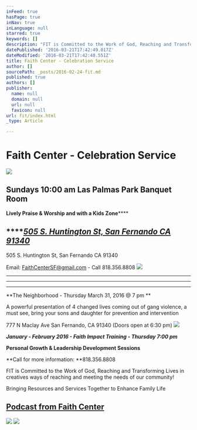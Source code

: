 ```yaml
---
inFeed: true
hasPage: true
inNav: true
inLanguage: null
starred: true
keywords: []
description: "FIT is Committed to the Work of God, Reaching and Transforming Lives in creatives ways of reaching and meeting the needs of our community!\_"
datePublished: '2016-03-21T17:42:49.017Z'
dateModified: '2016-03-21T17:42:48.551Z'
title: Faith Center - Celebration Service
author: []
sourcePath: _posts/2016-02-24-fit.md
published: true
authors: []
publisher:
  name: null
  domain: null
  url: null
  favicon: null
url: fit/index.html
_type: Article

---
```

# **Faith Center - Celebration Service**
![](https://the-grid-user-content.s3-us-west-2.amazonaws.com/7d1ad797-6436-47e8-968f-031f5927a524.gif)

## **Sundays 10:00 am Las Palmas Park Banquet Room**

**Lively Praise & Worship and with a Kids Zone******

## ****_[505 S. Huntington St, San Fernando CA 91340 ][0]_

505 S. Huntington St, San Fernando CA 91340

Email: FaithCenterSF@gmail.com - Call 818.356.8808
![](https://the-grid-user-content.s3-us-west-2.amazonaws.com/96a23638-a4dd-4fde-8854-509f16c9340b.png)

****

****

****

**The Neighborhood - Thursday March 31, 2016 @ 7 pm **

A powerful presentation of 4 changed lives coming out of gang violence, a must see, bring your sons and daughter for prevention and intervention

777 N Maclay Ave San Fernando, CA 91340 (Doors open at 6:30 pm)
![](https://imgflo.herokuapp.com/graph/vahj1ThiexotieMo/d15517b2cfe3bd30c2c3f528c327be5e/passthrough.jpg?height=581&input=https%3A%2F%2Fs3-us-west-2.amazonaws.com%2Fthe-grid-img%2Fp%2F0d714d8954b051476b32c5c1604bf9f154312eae.jpg&width=750)

**_January - February 2016 - Faith Impact Training - Thursday 7:00 pm_**

**Personal Growth & Leadership Development  Sessions**

**Call for more information: **818.356.8808

FIT is Committed to the Work of God, Reaching and Transforming Lives in creatives ways of reaching and meeting the needs of our community!

Bringing Resources and Services Together to Enhance Family Life 

## [Podcast from Faith Center ][1]
![](https://imgflo.herokuapp.com/graph/vahj1ThiexotieMo/e567fd1c472c465ad93902cb779e533c/passthrough.jpg?height=453&input=https%3A%2F%2Fs3-us-west-2.amazonaws.com%2Fthe-grid-img%2Fp%2F06a8293999de3ed23e42a52f094d867a0f26609f.jpg&width=467)
![](https://imgflo.herokuapp.com/graph/vahj1ThiexotieMo/e567fd1c472c465ad93902cb779e533c/passthrough.jpg?height=453&input=https%3A%2F%2Fs3-us-west-2.amazonaws.com%2Fthe-grid-img%2Fp%2F06a8293999de3ed23e42a52f094d867a0f26609f.jpg&width=467)

[0]: https://app.thegrid.io/posts/7df6ad40-7806-4462-af3b-c21c1bffb4d7/null
[1]: http://pastorrudy.podbean.com/